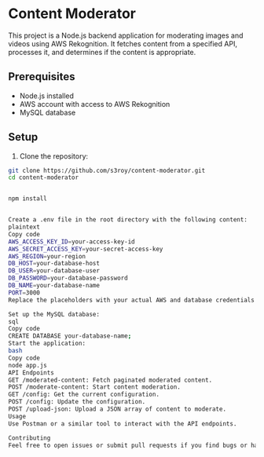 # Content Moderator

This project is a Node.js backend application for moderating images and videos using AWS Rekognition. It fetches content from a specified API, processes it, and determines if the content is appropriate.

## Prerequisites

- Node.js installed
- AWS account with access to AWS Rekognition
- MySQL database

## Setup

1. Clone the repository:

```bash
git clone https://github.com/s3roy/content-moderator.git
cd content-moderator


npm install


Create a .env file in the root directory with the following content:
plaintext
Copy code
AWS_ACCESS_KEY_ID=your-access-key-id
AWS_SECRET_ACCESS_KEY=your-secret-access-key
AWS_REGION=your-region
DB_HOST=your-database-host
DB_USER=your-database-user
DB_PASSWORD=your-database-password
DB_NAME=your-database-name
PORT=3000
Replace the placeholders with your actual AWS and database credentials.

Set up the MySQL database:
sql
Copy code
CREATE DATABASE your-database-name;
Start the application:
bash
Copy code
node app.js
API Endpoints
GET /moderated-content: Fetch paginated moderated content.
POST /moderate-content: Start content moderation.
GET /config: Get the current configuration.
POST /config: Update the configuration.
POST /upload-json: Upload a JSON array of content to moderate.
Usage
Use Postman or a similar tool to interact with the API endpoints.

Contributing
Feel free to open issues or submit pull requests if you find bugs or have suggestions for improvements.
